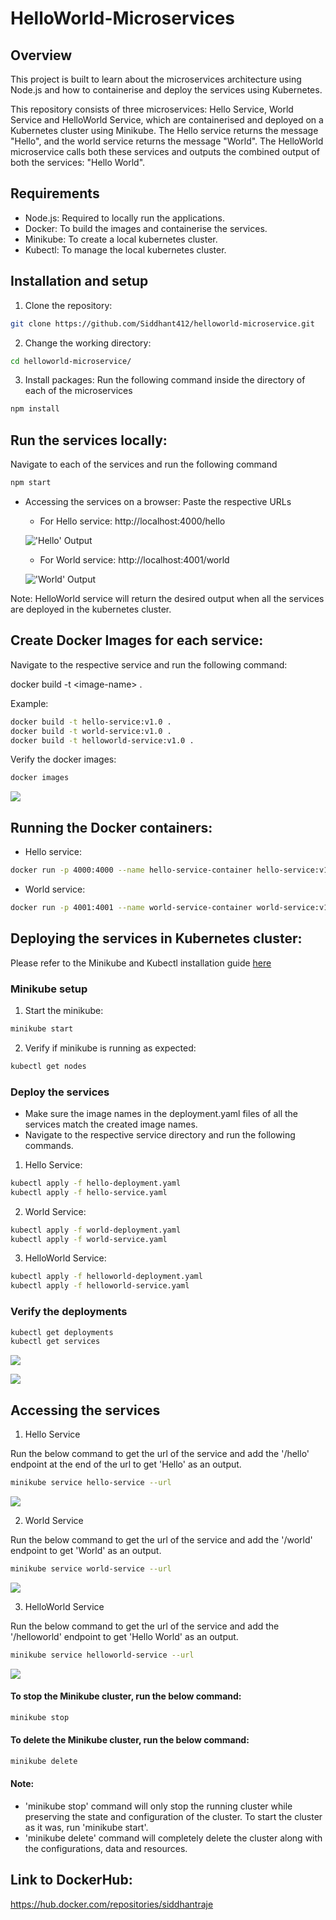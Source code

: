 # HelloWorld-Microservices

## Overview

This project is built to learn about the microservices architecture using Node.js and how to containerise and deploy the services using Kubernetes.

This repository consists of three microservices: Hello Service, World Service and HelloWorld Service, which are containerised and deployed on a Kubernetes cluster using Minikube. The Hello service returns the message "Hello", and the world service returns the message "World". The HelloWorld microservice calls both these services and outputs the combined output of both the services: "Hello World".

## Requirements

- Node.js: Required to locally run the applications.
- Docker: To build the images and containerise the services.
- Minikube: To create a local kubernetes cluster.
- Kubectl: To manage the local kubernetes cluster.

## Installation and setup

1. Clone the repository:

```bash
git clone https://github.com/Siddhant412/helloworld-microservice.git
```

2. Change the working directory:

```bash
cd helloworld-microservice/
```

3. Install packages: Run the following command inside the directory of each of the microservices

```bash
npm install
```

## Run the services locally: 
Navigate to each of the services and run the following command

```bash
npm start
```

- Accessing the services on a browser: Paste the respective URLs
  - For Hello service: http://localhost:4000/hello

  !['Hello' Output](https://drive.google.com/uc?id=1PX6ZeGcgPoj56bjaKu7k3HbTit7fP9og)

  - For World service: http://localhost:4001/world

  !['World' Output](https://drive.google.com/uc?id=1ZMYK0260vp8DVTQyN9c0z2C2GmMhFsie)

Note: HelloWorld service will return the desired output when all the services are deployed in the kubernetes cluster.

## Create Docker Images for each service: 
Navigate to the respective service and run the following command:

docker build -t &lt;image-name&gt; .

Example:

```bash
docker build -t hello-service:v1.0 .
docker build -t world-service:v1.0 .
docker build -t helloworld-service:v1.0 .
```

Verify the docker images:

```bash
docker images
```

![](https://drive.google.com/uc?id=1QEVczU-9XyEK3B-JSw9cXTj0cU1rXGYT)

## Running the Docker containers:

- Hello service:

```bash
docker run -p 4000:4000 --name hello-service-container hello-service:v1.0
```

- World service:

```bash
docker run -p 4001:4001 --name world-service-container world-service:v1.0
```

## Deploying the services in Kubernetes cluster:

Please refer to the Minikube and Kubectl installation guide [here](https://kubernetes.io/docs/tasks/tools/)

### Minikube setup

1. Start the minikube:

```bash
minikube start
```

2. Verify if minikube is running as expected:

```bash
kubectl get nodes
```

### Deploy the services

- Make sure the image names in the deployment.yaml files of all the services match the created image names.
- Navigate to the respective service directory and run the following commands.

1. Hello Service:

```bash
kubectl apply -f hello-deployment.yaml
kubectl apply -f hello-service.yaml
```

2. World Service:

```bash
kubectl apply -f world-deployment.yaml
kubectl apply -f world-service.yaml
```

3. HelloWorld Service:

```bash
kubectl apply -f helloworld-deployment.yaml
kubectl apply -f helloworld-service.yaml
```

### Verify the deployments

```bash
kubectl get deployments
kubectl get services
```

![](https://drive.google.com/uc?id=1bC6oRGGYEKZE2ncEmRuBHmMW73If8HMO)

![](https://drive.google.com/uc?id=1dGEnNPKQRjR4HOKD62G3r_YlHmVJfhZC)

## Accessing the services

1. Hello Service

Run the below command to get the url of the service and add the '/hello' endpoint at the end of the url to get 'Hello' as an output.

```bash
minikube service hello-service --url
```

![](https://drive.google.com/uc?id=1FTxQ-jjkKus0w2rkYr2szaivkV6Coai1)

2. World Service

Run the below command to get the url of the service and add the '/world' endpoint to get 'World' as an output.

```bash
minikube service world-service --url
```

![](https://drive.google.com/uc?id=1plcENHhf981nJ_ogeZ2Oy5Gk0cb-Pg4l)

3. HelloWorld Service

Run the below command to get the url of the service and add the '/helloworld' endpoint to get 'Hello World' as an output.

```bash
minikube service helloworld-service --url
```

![](https://drive.google.com/uc?id=1-NxBl-k01DRASkiDpuyF-Jwz2oM91eel)

#### To stop the Minikube cluster, run the below command:

```bash
minikube stop
```

#### To delete the Minikube cluster, run the below command:

```bash
minikube delete
```

#### Note:

- 'minikube stop' command will only stop the running cluster while preserving the state and configuration of the cluster. To start the cluster as it was, run 'minikube start'.
- 'minikube delete' command will completely delete the cluster along with the configurations, data and resources.

## Link to DockerHub:
https://hub.docker.com/repositories/siddhantraje